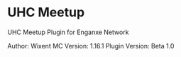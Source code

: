 # UHC Meetup
UHC Meetup Plugin for Enganxe Network

Author: Wixent
MC Version: 1.16.1
Plugin Version: Beta 1.0


